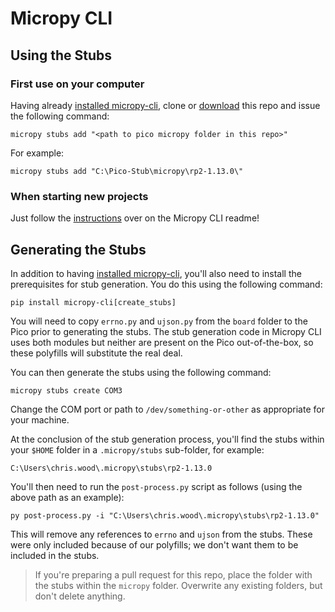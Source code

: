 # Micropy CLI

## Using the Stubs
### First use on your computer

Having already [installed micropy-cli](https://github.com/BradenM/micropy-cli#getting-started), clone or [download](https://github.com/cpwood/Pico-Stub/archive/main.zip) this repo and issue the following command:

```
micropy stubs add "<path to pico micropy folder in this repo>"
```

For example:

```
micropy stubs add "C:\Pico-Stub\micropy\rp2-1.13.0\"
```

### When starting new projects

Just follow the [instructions](https://github.com/BradenM/micropy-cli#creating-a-project) over on the Micropy CLI readme!

## Generating the Stubs

In addition to having [installed micropy-cli](https://github.com/BradenM/micropy-cli#getting-started), you'll also need to install the prerequisites for stub generation. You do this using the following command:

```
pip install micropy-cli[create_stubs]
```

You will need to copy `errno.py` and `ujson.py` from the `board` folder to the Pico prior to generating the stubs. The stub generation code in Micropy CLI uses both modules but neither are present on the Pico out-of-the-box, so these polyfills will substitute the real deal. 

You can then generate the stubs using the following command:

```
micropy stubs create COM3
```

Change the COM port or path to `/dev/something-or-other` as appropriate for your machine.

At the conclusion of the stub generation process, you'll find the stubs within your `$HOME` folder in a `.micropy/stubs` sub-folder, for example:

```
C:\Users\chris.wood\.micropy\stubs\rp2-1.13.0
```

You'll then need to run the `post-process.py` script as follows (using the above path as an example):

```
py post-process.py -i "C:\Users\chris.wood\.micropy\stubs\rp2-1.13.0"
```

This will remove any references to `errno` and `ujson` from the stubs. These were only included because of our polyfills; we don't want them to be included in the stubs.

>  If you're preparing a pull request for this repo, place the folder with the stubs within the `micropy` folder. Overwrite any existing folders, but don't delete anything.